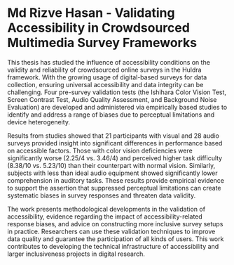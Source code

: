 # Md Rizve Hasan - Validating Accessibility in Crowdsourced Multimedia Survey Frameworks

This thesis has studied the influence of accessibility conditions on the validity and reliability of crowdsourced online surveys in the Huldra framework. With the growing usage of digital-based surveys for data collection, ensuring universal accessibility and data integrity can be challenging. Four pre-survey validation tests (the Ishihara Color Vision Test, Screen Contrast Test, Audio Quality Assessment, and Background Noise Evaluation) are developed and administered via empirically based studies to identify and address a range of biases due to perceptual limitations and device heterogeneity.

Results from studies showed that 21 participants with visual and 28 audio surveys provided insight into significant differences in performance based on accessible factors. Those with color vision deficiencies were significantly worse (2.25/4 vs. 3.46/4) and perceived higher task difficulty (8.38/10 vs. 5.23/10) than their counterpart with normal vision. Similarly, subjects with less than ideal audio equipment showed significantly lower comprehension in auditory tasks. These results provide empirical evidence to support the assertion that suppressed perceptual limitations can create systematic biases in survey responses and threaten data validity.

The work presents methodological developments in the validation of accessibility, evidence regarding the impact of accessibility-related response biases, and advice on constructing more inclusive survey setups in practice. Researchers can use these validation techniques to improve data quality and guarantee the participation of all kinds of users. This work contributes to developing the technical infrastructure of accessibility and larger inclusiveness projects in digital research.
